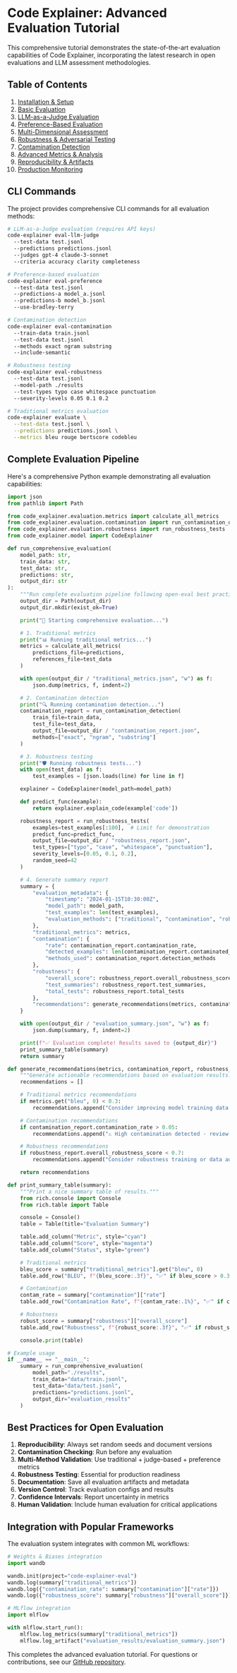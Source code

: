 # Code Explainer: Advanced Evaluation Tutorial

This comprehensive tutorial demonstrates the state-of-the-art evaluation capabilities of Code Explainer, incorporating the latest research in open evaluations and LLM assessment methodologies.

## Table of Contents

1. [Installation & Setup](#installation--setup)
2. [Basic Evaluation](#basic-evaluation)
3. [LLM-as-a-Judge Evaluation](#llm-as-a-judge-evaluation)
4. [Preference-Based Evaluation](#preference-based-evaluation)
5. [Multi-Dimensional Assessment](#multi-dimensional-assessment)
6. [Robustness & Adversarial Testing](#robustness--adversarial-testing)
7. [Contamination Detection](#contamination-detection)
8. [Advanced Metrics & Analysis](#advanced-metrics--analysis)
9. [Reproducibility & Artifacts](#reproducibility--artifacts)
10. [Production Monitoring](#production-monitoring)

## CLI Commands

The project provides comprehensive CLI commands for all evaluation methods:

```bash
# LLM-as-a-Judge evaluation (requires API keys)
code-explainer eval-llm-judge
  --test-data test.jsonl
  --predictions predictions.jsonl
  --judges gpt-4 claude-3-sonnet
  --criteria accuracy clarity completeness

# Preference-based evaluation
code-explainer eval-preference
  --test-data test.jsonl
  --predictions-a model_a.jsonl
  --predictions-b model_b.jsonl
  --use-bradley-terry

# Contamination detection
code-explainer eval-contamination
  --train-data train.jsonl
  --test-data test.jsonl
  --methods exact ngram substring
  --include-semantic

# Robustness testing
code-explainer eval-robustness
  --test-data test.jsonl
  --model-path ./results
  --test-types typo case whitespace punctuation
  --severity-levels 0.05 0.1 0.2

# Traditional metrics evaluation
code-explainer evaluate \
  --test-data test.jsonl \
  --predictions predictions.jsonl \
  --metrics bleu rouge bertscore codebleu
```

## Complete Evaluation Pipeline

Here's a comprehensive Python example demonstrating all evaluation capabilities:

```python
import json
from pathlib import Path

from code_explainer.evaluation.metrics import calculate_all_metrics
from code_explainer.evaluation.contamination import run_contamination_detection
from code_explainer.evaluation.robustness import run_robustness_tests
from code_explainer.model import CodeExplainer

def run_comprehensive_evaluation(
    model_path: str,
    train_data: str,
    test_data: str,
    predictions: str,
    output_dir: str
):
    """Run complete evaluation pipeline following open-eval best practices."""
    output_dir = Path(output_dir)
    output_dir.mkdir(exist_ok=True)

    print("🚀 Starting comprehensive evaluation...")

    # 1. Traditional metrics
    print("📊 Running traditional metrics...")
    metrics = calculate_all_metrics(
        predictions_file=predictions,
        references_file=test_data
    )

    with open(output_dir / "traditional_metrics.json", "w") as f:
        json.dump(metrics, f, indent=2)

    # 2. Contamination detection
    print("🔍 Running contamination detection...")
    contamination_report = run_contamination_detection(
        train_file=train_data,
        test_file=test_data,
        output_file=output_dir / "contamination_report.json",
        methods=["exact", "ngram", "substring"]
    )

    # 3. Robustness testing
    print("🛡️ Running robustness tests...")
    with open(test_data) as f:
        test_examples = [json.loads(line) for line in f]

    explainer = CodeExplainer(model_path=model_path)

    def predict_func(example):
        return explainer.explain_code(example['code'])

    robustness_report = run_robustness_tests(
        examples=test_examples[:100],  # Limit for demonstration
        predict_func=predict_func,
        output_file=output_dir / "robustness_report.json",
        test_types=["typo", "case", "whitespace", "punctuation"],
        severity_levels=[0.05, 0.1, 0.2],
        random_seed=42
    )

    # 4. Generate summary report
    summary = {
        "evaluation_metadata": {
            "timestamp": "2024-01-15T10:30:00Z",
            "model_path": model_path,
            "test_examples": len(test_examples),
            "evaluation_methods": ["traditional", "contamination", "robustness"]
        },
        "traditional_metrics": metrics,
        "contamination": {
            "rate": contamination_report.contamination_rate,
            "detected_examples": len(contamination_report.contaminated_examples),
            "methods_used": contamination_report.detection_methods
        },
        "robustness": {
            "overall_score": robustness_report.overall_robustness_score,
            "test_summaries": robustness_report.test_summaries,
            "total_tests": robustness_report.total_tests
        },
        "recommendations": generate_recommendations(metrics, contamination_report, robustness_report)
    }

    with open(output_dir / "evaluation_summary.json", "w") as f:
        json.dump(summary, f, indent=2)

    print(f"✅ Evaluation complete! Results saved to {output_dir}")
    print_summary_table(summary)
    return summary

def generate_recommendations(metrics, contamination_report, robustness_report):
    """Generate actionable recommendations based on evaluation results."""
    recommendations = []

    # Traditional metrics recommendations
    if metrics.get("bleu", 0) < 0.3:
        recommendations.append("Consider improving model training data quality or training duration")

    # Contamination recommendations
    if contamination_report.contamination_rate > 0.05:
        recommendations.append("⚠️ High contamination detected - review data preparation pipeline")

    # Robustness recommendations
    if robustness_report.overall_robustness_score < 0.7:
        recommendations.append("Consider robustness training or data augmentation")

    return recommendations

def print_summary_table(summary):
    """Print a nice summary table of results."""
    from rich.console import Console
    from rich.table import Table

    console = Console()
    table = Table(title="Evaluation Summary")

    table.add_column("Metric", style="cyan")
    table.add_column("Score", style="magenta")
    table.add_column("Status", style="green")

    # Traditional metrics
    bleu_score = summary["traditional_metrics"].get("bleu", 0)
    table.add_row("BLEU", f"{bleu_score:.3f}", "✅" if bleu_score > 0.3 else "⚠️")

    # Contamination
    contam_rate = summary["contamination"]["rate"]
    table.add_row("Contamination Rate", f"{contam_rate:.1%}", "✅" if contam_rate < 0.05 else "⚠️")

    # Robustness
    robust_score = summary["robustness"]["overall_score"]
    table.add_row("Robustness", f"{robust_score:.3f}", "✅" if robust_score > 0.7 else "⚠️")

    console.print(table)

# Example usage
if __name__ == "__main__":
    summary = run_comprehensive_evaluation(
        model_path="./results",
        train_data="data/train.jsonl",
        test_data="data/test.jsonl",
        predictions="predictions.jsonl",
        output_dir="evaluation_results"
    )
```

## Best Practices for Open Evaluation

1. **Reproducibility**: Always set random seeds and document versions
2. **Contamination Checking**: Run before any evaluation
3. **Multi-Method Validation**: Use traditional + judge-based + preference metrics
4. **Robustness Testing**: Essential for production readiness
5. **Documentation**: Save all evaluation artifacts and metadata
6. **Version Control**: Track evaluation configs and results
7. **Confidence Intervals**: Report uncertainty in metrics
8. **Human Validation**: Include human evaluation for critical applications

## Integration with Popular Frameworks

The evaluation system integrates with common ML workflows:

```python
# Weights & Biases integration
import wandb

wandb.init(project="code-explainer-eval")
wandb.log(summary["traditional_metrics"])
wandb.log({"contamination_rate": summary["contamination"]["rate"]})
wandb.log({"robustness_score": summary["robustness"]["overall_score"]})

# MLflow integration
import mlflow

with mlflow.start_run():
    mlflow.log_metrics(summary["traditional_metrics"])
    mlflow.log_artifact("evaluation_results/evaluation_summary.json")
```

This completes the advanced evaluation tutorial. For questions or contributions, see our [GitHub repository](https://github.com/rajatsainju2025/code-explainer).

